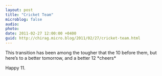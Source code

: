 ```yaml
---
layout: post
title: "Cricket Team"
microblog: false
audio: 
photo: 
date: 2011-02-27 12:00:00 +0400
guid: http://chirag.micro.blog/2011/02/27/cricket-team.html
---
```

<p>This transition has been among the tougher that the 10 before them, but here’s to a better tomorrow, and a better 12 *cheers*</p>
<p>Happy 11.</p>
